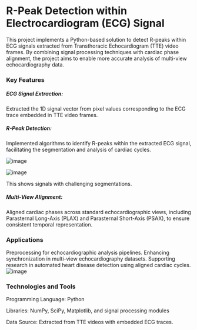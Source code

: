 # R-Peak Detection within Electrocardiogram (ECG) Signal
This project implements a Python-based solution to detect R-peaks within ECG signals extracted from Transthoracic Echocardiogram (TTE) video frames. By combining signal processing techniques with cardiac phase alignment, the project aims to enable more accurate analysis of multi-view echocardiography data.

### Key Features
##### ECG Signal Extraction:
Extracted the 1D signal vector from pixel values corresponding to the ECG trace embedded in TTE video frames.

##### R-Peak Detection:
Implemented algorithms to identify R-peaks within the extracted ECG signal, facilitating the segmentation and analysis of cardiac cycles.

![image](https://github.com/user-attachments/assets/a04e2102-e144-44b4-89ca-84e68fc88922)

![image](https://github.com/user-attachments/assets/314f44ab-b3f3-4c2f-8f71-95f70bc709ac)

This shows signals with challenging segmentations. 

##### Multi-View Alignment:
Aligned cardiac phases across standard echocardiographic views, including Parasternal Long-Axis (PLAX) and Parasternal Short-Axis (PSAX), to ensure consistent temporal representation.

### Applications
Preprocessing for echocardiographic analysis pipelines.
Enhancing synchronization in multi-view echocardiography datasets.
Supporting research in automated heart disease detection using aligned cardiac cycles.
![image](https://github.com/user-attachments/assets/5f10a28f-07cf-4ba5-9c40-e6b68fc26e0d)




### Technologies and Tools
Programming Language: Python

Libraries: NumPy, SciPy, Matplotlib, and signal processing modules

Data Source: Extracted from TTE videos with embedded ECG traces.
